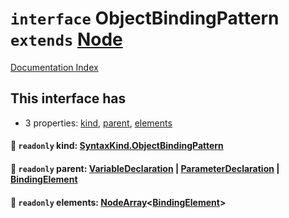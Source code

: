# `interface` ObjectBindingPattern `extends` [Node](../interface.Node/README.md)

[Documentation Index](../README.md)

## This interface has

- 3 properties:
[kind](#-readonly-kind-syntaxkindobjectbindingpattern),
[parent](#-readonly-parent-variabledeclaration--parameterdeclaration--bindingelement),
[elements](#-readonly-elements-nodearraybindingelement)


#### 📄 `readonly` kind: [SyntaxKind.ObjectBindingPattern](../enum.SyntaxKind/README.md#objectbindingpattern--206)



#### 📄 `readonly` parent: [VariableDeclaration](../interface.VariableDeclaration/README.md) | [ParameterDeclaration](../interface.ParameterDeclaration/README.md) | [BindingElement](../interface.BindingElement/README.md)



#### 📄 `readonly` elements: [NodeArray](../interface.NodeArray/README.md)\<[BindingElement](../interface.BindingElement/README.md)>



